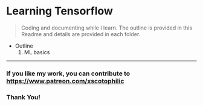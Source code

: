 # Learning Tensorflow

> Coding and documenting while I learn. The outline is provided in this Readme and details are provided in each folder.

* Outline
  1. ML basics

---

### If you like my work, you can contribute to https://www.patreon.com/xscotophilic

### Thank You!
